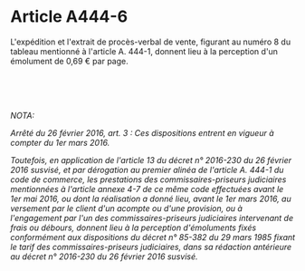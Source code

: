 # Article A444-6

<p align='left'>L'expédition et l'extrait de procès-verbal de vente, figurant au numéro 8 du tableau mentionné à l'article A. 444-1, donnent lieu à la perception d'un émolument de 0,69 € par page. </p><p><br/></p><br/><br/><i>NOTA:<p>Arrêté du 26 février 2016, art. 3 : Ces dispositions entrent en vigueur à compter du 1er mars 2016.</p><p>Toutefois, en application de l'article 13 du décret n° 2016-230 du 26 février 2016 susvisé, et par dérogation au premier alinéa de l'article A. 444-1 du code de commerce, les prestations des commissaires-priseurs judiciaires mentionnées à l'article annexe 4-7 de ce même code effectuées avant le 1er mai 2016, ou dont la réalisation a donné lieu, avant le 1er mars 2016, au versement par le client d'un acompte ou d'une provision, ou à l'engagement par l'un des commissaires-priseurs judiciaires intervenant de frais ou débours, donnent lieu à la perception d'émoluments fixés conformément aux dispositions du décret n° 85-382 du 29 mars 1985 fixant le tarif des commissaires-priseurs judiciaires, dans sa rédaction antérieure au décret n° 2016-230 du 26 février 2016 susvisé.</p></i>